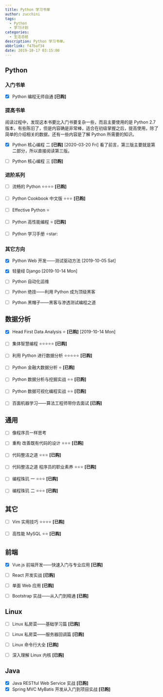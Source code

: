 ```yaml
---
title: Python 学习书单
author: zucchini
tags:
  - Python
  - 学习计划
categories:
  - 生活总结
description: Python 学习书单。
abbrlink: f47baf34
date: 2019-10-17 03:15:00
---
```


## Python 

### 入门书单 

- [X] Python 编程无师自通 **[已购]**

### 提高书单

阅读过程中，发现这本书要比入门书要复杂一些，而且主要使用的是 Python 2.7 版本，有些陈旧了，但是内容确是非常棒，适合在初级掌握之后，提高使用，除了简单的介绍相关的数据，还有一些内容是了解 Python 所需要的知识。

- [X] Python 核心编程 二  **[已购]** [2020-03-20 Fri] 看了前言，第三版主要就是第二部分，所以直接阅读第三版。
- [ ] Python 核心编程 三 **[已购]**


### 进阶系列 

-   [ ] 流畅的 Python :star::star::star::star: **[已购]**
-   [ ] Python Cookbook 中文版 :star::star::star: **[已购]**
-   [ ] Effective Python :star:
-   [ ] Python 高性能编程 :star: **[已购]**
-   [ ] Python 学习手册 :star:star:


### 其它方向 

-   [X] Python Web 开发——测试驱动方法 [2019-10-05 Sat]
-   [X] 轻量经 Django [2019-10-14 Mon]
-   [ ] Python 自动化运维
-   [ ] Python 绝技——利用 Python 成为顶级黑客
-   [ ] Python 黑帽子——黑客与渗透测试编程之道


## 数据分析 

-   [X] Head First Data Analysis :star: **[已购]** [2019-10-14 Mon]
-   [ ] 集体智慧编程 :star::star::star::star::star: **[已购]**
-   [ ] 利用 Python 进行数据分析 :star::star::star::star::star: **[已购]**
-   [ ] Python 金融大数据分析 :star: **[已购]**
-   [ ] Python 数据分析与挖掘实战 :star::star: **[已购]**
-   [ ] Python 数据可视化编程实战 :star::star: **[已购]**
-   [ ] 百面机器学习——算法工程师带你去面试 **[已购]**


## 通用 

-   [ ] 像程序员一样思考
-   [ ] 重构 改善既有代码的设计 :star:️:star:️:star:️ **[已购]**
-   [ ] 代码整洁之道 :star:️:star:️:star:️ **[已购]**
-   [ ] 代码整洁之道 程序员的职业素养 :star:️:star:️:star:️ **[已购]**
-   [ ] 编程珠玑 一 :star:️:star:️:star:️ **[已购]**
-   [ ] 编程珠玑 二 :star:️:star:️:star:️ **[已购]**


## 其它 

-   [ ] Vim 实用技巧 :star::star::star::star: **[已购]**
-   [ ] 高性能 MySQL :star::star: **[已购]**


## 前端 

-   [X] Vue.js 前端开发——快速入门与专业应用 **[已购]**
-   [ ] React 开发实战 **[已购]**
-   [ ] 单面 Web 应用 **[已购]**
-   [ ] Bootstrap 实战——从入门到精通 **[已购]**


## Linux 

-   [ ] Linux 私房菜——基础学习篇 **[已购]**
-   [ ] Linux 私房菜——服务器回调篇 **[已购]**
-   [ ] Linux 命令行大全 **[已购]**
-   [ ] 深入理解 Linux 内核 **[已购]**


## Java 

-   [X] Java RESTful Web Service 实战 **[已购]**
-   [X] Spring MVC MyBatis 开发从入门到项目实战 **[已购]**
